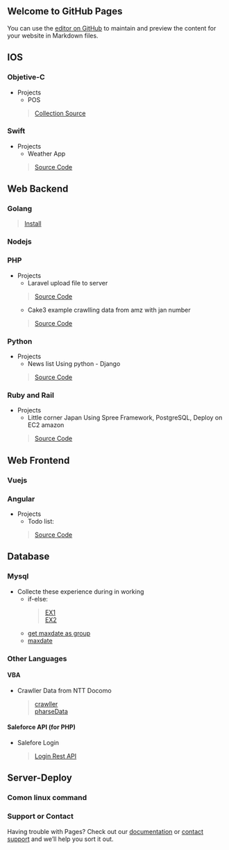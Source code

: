 ## Welcome to GitHub Pages

You can use the [editor on GitHub](https://github.com/thanhtungka91/homepage/edit/master/index.md) to maintain and preview the content for your website in Markdown files.


## IOS 
### Objetive-C 
* Projects 
  * POS 
  >[Collection Source](https://github.com/thanhtungka91/objectiveCExperience)
### Swift 
* Projects 
  * Weather App 
  >[Source Code](https://github.com/thanhtungka91/weather)

## Web Backend
### Golang
 >[Install](https://gist.github.com/thanhtungka91/5b0901f9607d6337c6a0e38ba60e7384)
### Nodejs
### PHP
* Projects
  * Laravel upload file to server 
   > [Source Code](https://github.com/thanhtungka91/project-laravel)
  * Cake3 example crawlling data from amz with jan number
  > [Source Code](https://github.com/thanhtungka91/smartshopping)
### Python
* Projects 
  * News list 
  Using python - Django 
   > [Source Code](https://github.com/thanhtungka91/ReachLocal)
### Ruby and Rail
* Projects 
  * Little corner Japan 
  Using Spree Framework, PostgreSQL, Deploy on EC2 amazon 
  > [Source Code](https://github.com/thanhtungka91/littlecornerjapan)
## Web Frontend
### Vuejs
### Angular
* Projects 
  * Todo list:   
  > [Source Code](https://github.com/thanhtungka91/quickstart)
## Database
### Mysql
* Collecte these experience during in working 
  * if-else: 
    > [EX1](https://gist.github.com/thanhtungka91/30f2ddf8f8d96cf75e0b2a80f12befcd)   
    > [EX2](https://gist.github.com/thanhtungka91/30f2ddf8f8d96cf75e0b2a80f12befcd)    
  * [get maxdate as group](https://gist.github.com/thanhtungka91/30f2ddf8f8d96cf75e0b2a80f12befcd2)
  * [maxdate](https://gist.github.com/thanhtungka91/d89dd11f9503b4f556b5b350f5738440)
### Other Languages
#### VBA
* Crawller Data from NTT Docomo 
  >[crawller](https://gist.github.com/thanhtungka91/d1589fa0d08dfecf5f93845ac9600295)   
  >[pharseData](https://gist.github.com/thanhtungka91/8e825de0f988182db48a2247f8588a72)    
#### Saleforce API (for PHP)
* Salefore Login 
  >[Login Rest API](https://gist.github.com/thanhtungka91/91a4820ca2b8352c313db7e6992b5ecd)   
## Server-Deploy
### Comon linux command

### Support or Contact
Having trouble with Pages? Check out our [documentation](https://help.github.com/categories/github-pages-basics/) or [contact support](https://github.com/contact) and we’ll help you sort it out.
